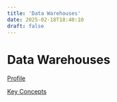 ```yaml
---
title: 'Data Warehouses'
date: 2025-02-18T18:40:10
draft: false
---
```


# Data Warehouses

[Profile](Data%20Warehouses%2068ff6f7d317b45a59c06a81c22bb7d01/Profile%20d36977157f9c4c19b4d1f44ffacb718f.md)

[Key Concepts](Data%20Warehouses%2068ff6f7d317b45a59c06a81c22bb7d01/Key%20Concepts%2001b5852ca5e74e9083b1c42d28c93c4c.md)

